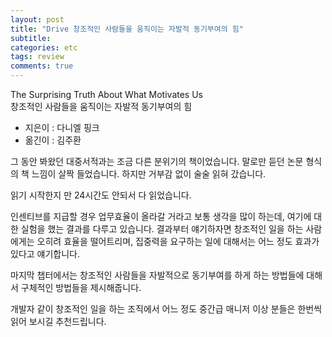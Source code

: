 ```yaml
---
layout: post
title: "Drive 창조적인 사람들을 움직이는 자발적 동기부여의 힘"
subtitle:  
categories: etc
tags: review
comments: true
---
```


The Surprising Truth About What Motivates Us  
창조적인 사람들을 움직이는 자발적 동기부여의 힘

- 지은이 : 다니엘 핑크
- 옮긴이 : 김주환

그 동안 봐왔던 대중서적과는 조금 다른 분위기의 책이었습니다.
말로만 듣던 논문 형식의 책 느낌이 살짝 들었습니다.
하지만 거부감 없이 술술 읽혀 갔습니다.

읽기 시작한지 만 24시간도 안되서 다 읽었습니다.

인센티브를 지급할 경우 업무효율이 올라갈 거라고 보통 생각을 많이 하는데, 여기에 대한 실험을 했는 결과를 다루고 있습니다.
결과부터 얘기하자면 창조적인 일을 하는 사람에게는 오히려 효율을 떨어트리며, 집중력을 요구하는 일에 대해서는 어느 정도 효과가 있다고 얘기합니다.

마지막 챕터에서는 창조적인 사람들을 자발적으로 동기부여를 하게 하는 방법들에 대해서 구체적인 방법들을 제시해줍니다.

개발자 같이 창조적인 일을 하는 조직에서 어느 정도 중간급 매니저 이상 분들은 한번씩 읽어 보시길 추천드립니다.
